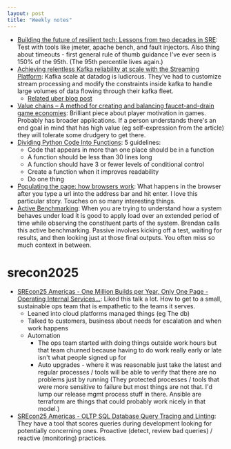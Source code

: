 ```yaml
---
layout: post
title: "Weekly notes"
---
```


* [Building the future of resilient tech: Lessons from two decades in SRE](https://etedge-insights.com/technology/building-the-future-of-resilient-tech-lessons-from-two-decades-in-sre/): Test with tools like jmeter, apache bench, and fault injectors. Also thing about timeouts - first general rule of thumb guidance I've ever seen is 150% of the 95th. (The 95th percentile lives again.)
* [Achieving relentless Kafka reliability at scale with the Streaming Platform](https://www.datadoghq.com/blog/engineering/streaming-platform-kafka-custom-abstractions/): Kafka scale at datadog is ludicrous. They've had to customize stream processing and modify the constraints inside kafka to handle large volumes of data flowing through their kafka fleet.
  * [Related uber blog post](https://www.uber.com/en-FR/blog/kafka-async-queuing-with-consumer-proxy/)
* [Value chains – A method for creating and balancing faucet-and-drain game economies](https://lostgarden.com/2021/12/12/value-chains/): Brilliant piece about player motivation in games. Probably has broader applications. If a person understands there's an end goal in mind that has high value (eg self-expression from the article) they will tolerate some drudgery to get there.
* [Dividing Python Code Into Functions](https://drive.google.com/file/d/1i6YwFzOIy83x9Z7Ha-DS3tcqNkN85GU7/view): 5 guidelines:
  * Code that appears in more than one place should be in a function
  * A function should be less than 30 lines long
  * A function should have 3 or fewer levels of conditional control
  * Create a function when it improves readability
  * Do one thing
* [Populating the page: how browsers work](https://developer.mozilla.org/en-US/docs/Web/Performance/Guides/How_browsers_work): What happens in the browser after you type a url into the address bar and hit enter. I love this particular story. Touches on so many interesting things.
* [Active Benchmarking](https://www.brendangregg.com/activebenchmarking.html): When you are trying to understand how a system behaves under load it is good to apply load over an extended period of time while observing the constituent parts of the system. Brendan calls this active benchmarking. Passive involves kicking off a test, waiting for results, and then looking just at those final outputs. You often miss so much context in between.

# srecon2025

* [SREcon25 Americas - One Million Builds per Year, Only One Page - Operating Internal Services...](https://www.youtube.com/watch?v=TIclAITnarY&list=WL&index=31): Liked this talk a lot. How to get to a small, sustainable ops team that is empathetic to the teams it serves.
  * Leaned into cloud platforms managed things (eg The db)
  * Talked to customers, business about needs for escalation and when work happens
  * Automation
    * The ops team started with doing things outside work hours but that team churned because having to do work really early or late isn't what people signed up for
    * Auto upgrades - where it was reasonable just take the latest and regular processes / tools will be able to verify that there are no problems just by running (They protected processes / tools that were more sensitive to failure but most things are not that. I'd lump our release mgmt process stuff in there. Ansible are terraform are things that could probably work nicely in that model.)
* [SREcon25 Americas - OLTP SQL Database Query Tracing and Linting](https://www.youtube.com/watch?v=d2bEAJHEguQ&list=WL&index=41): They have a tool that scores queries during development looking for potentially concerning ones. Proactive (detect, review bad queries) / reactive (monitoring) practices.